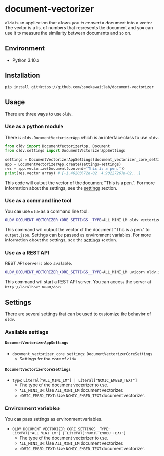 # document-vectorizer

`oldv` is an application that allows you to convert a document into a vector. The vector is a list of numbers that represents the document and you can use it to measure the similarity between documents and so on.

## Environment

- Python 3.10.x

## Installation

```bash
pip install git+https://github.com/osoekawaitlab/document-vectorizer
```

## Usage

There are three ways to use `oldv`.

### Use as a python module

There is `oldv.DocumentVectorizerApp` which is an interface class to use `oldv`.

```python
from oldv import DocumentVectorizerApp, Document
from oldv.settings import DocumentVectorizerAppSettings

settings = DocumentVectorizerAppSettings(document_vectorizer_core_settings={"type": "ALL_MINI_LM"})
app = DocumentVectorizerApp.create(settings=settings)
res = app.vectorize(Document(content="This is a pen."))
print(res.vector.array) # [-1.46203572e-02  4.90227267e-02...]
```

This code will output the vector of the document "This is a pen.".
For more information about the settings, see the [settings](#settings) section.

### Use as a command line tool

You can use `oldv` as a command line tool.

```bash
OLDV_DOCUMENT_VECTORIZER_CORE_SETTINGS__TYPE=ALL_MINI_LM oldv vectorize "This is a pen." output.json
```

This command will output the vector of the document "This is a pen." to `output.json`.
Settings can be passed as environment variables. For more information about the settings, see the [settings](#settings) section.


### Use as a REST API

REST API server is also available.

```bash
OLDV_DOCUMENT_VECTORIZER_CORE_SETTINGS__TYPE=ALL_MINI_LM uvicorn oldv.interfaces.api.main:app
```

This command will start a REST API server. You can access the server at `http://localhost:8000/docs`.


## Settings

There are several settings that can be used to customize the behavior of `oldv`.

### Available settings

#### `DocumentVectorizerAppSettings`

- `document_vectorizer_core_settings`: `DocumentVectorizerCoreSettings`
    - Settings for the core of `oldv`.

#### `DocumentVectorizerCoreSettings`

- `type`: `Literal["ALL_MINI_LM"] | Literal["NOMIC_EMBED_TEXT"]`
    - The type of the document vectorizer to use.
    - `ALL_MINI_LM`: Use `ALL_MINI_LM` document vectorizer.
    - `NOMIC_EMBED_TEXT`: Use `NOMIC_EMBED_TEXT` document vectorizer.

### Environment variables

You can pass settings as environment variables.

- `OLDV_DOCUMENT_VECTORIZER_CORE_SETTINGS__TYPE`: `Literal["ALL_MINI_LM"] | Literal["NOMIC_EMBED_TEXT"]`
    - The type of the document vectorizer to use.
    - `ALL_MINI_LM`: Use `ALL_MINI_LM` document vectorizer.
    - `NOMIC_EMBED_TEXT`: Use `NOMIC_EMBED_TEXT` document vectorizer.
